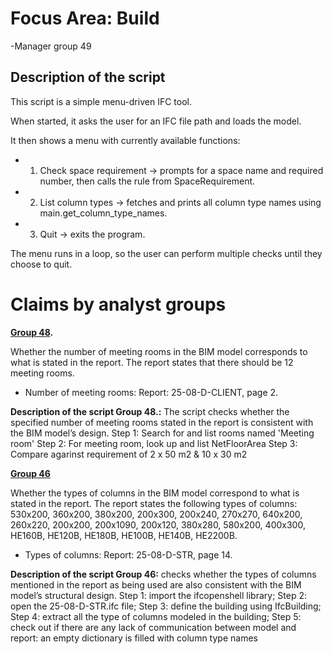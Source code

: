 # Focus Area: **Build**

-Manager group 49

## Description of the script
This script is a simple menu-driven IFC tool.

When started, it asks the user for an IFC file path and loads the model.

It then shows a menu with currently available functions:

 - 1. Check space requirement → prompts for a space name and required number, then calls the rule from SpaceRequirement.
 - 2. List column types → fetches and prints all column type names using main.get_column_type_names.
 - 3. Quit → exits the program.

The menu runs in a loop, so the user can perform multiple checks until they choose to quit.

# Claims by analyst groups 

**[Group 48](https://github.com/Schabinsky/BIManalyst_g_48/).**

Whether the number of meeting rooms in the BIM model corresponds to what is stated in the report. The report states that there should be 12 meeting rooms.

 - Number of meeting rooms: Report: 25-08-D-CLIENT, page 2. 

**Description of the script Group 48.:** The script checks whether the specified number of meeting rooms stated in the report is consistent with the BIM model’s design. Step 1: Search for and list rooms named 'Meeting room' Step 2: For meeting room, look up and list NetFloorArea Step 3: Compare agarinst requirement of 2 x 50 m2 & 10 x 30 m2

**[Group 46](https://github.com/riccardopadoan28/BIManalyst_g_46)**

Whether the types of columns in the BIM model correspond to what is stated in the report. 
The report states the following types of columns: 530x200, 360x200, 380x200, 200x300, 200x240, 270x270, 640x200, 260x220, 200x200, 200x1090, 200x120, 380x280, 580x200, 400x300, HE160B, HE120B, HE180B, HE100B, HE140B, HE2200B.

 - Types of columns: Report: 25-08-D-STR, page 14.

**Description of the script Group 46:** checks whether the types of columns mentioned in the report as being used are also consistent with the BIM model’s structural design. Step 1: import the ifcopenshell library; Step 2: open the 25-08-D-STR.ifc file; Step 3: define the building using IfcBuilding; Step 4: extract all the type of columns modeled in the building; Step 5: check out if there are any lack of communication between model and report: an empty dictionary is filled with column type names

